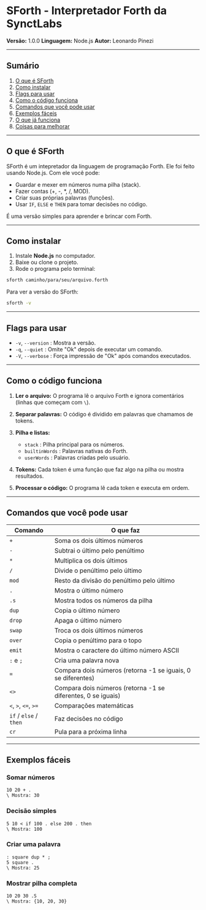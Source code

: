 # SForth - Interpretador Forth da SynctLabs

**Versão:** 1.0.0
**Linguagem:** Node.js
**Autor:** Leonardo Pinezi

---

## Sumário

1. [O que é SForth](#o-que-é-sforth)
2. [Como instalar](#como-instalar)
3. [Flags para usar](#flags-para-usar)
4. [Como o código funciona](#como-o-código-funciona)
5. [Comandos que você pode usar](#comandos-que-você-pode-usar)
6. [Exemplos fáceis](#exemplos-fáceis)
7. [O que já funciona](#o-que-já-funciona)
8. [Coisas para melhorar](#coisas-para-melhorar)

---

## O que é SForth

SForth é um intepretador da linguagem de programação Forth. Ele foi feito usando Node.js. Com ele você pode:

* Guardar e mexer em números numa pilha (stack).
* Fazer contas (+, -, \*, /, MOD).
* Criar suas próprias palavras (funções).
* Usar `IF`, `ELSE` e `THEN` para tomar decisões no código.

É uma versão simples para aprender e brincar com Forth.

---

## Como instalar

1. Instale **Node.js** no computador.
2. Baixe ou clone o projeto.
3. Rode o programa pelo terminal:

```bash
sforth caminho/para/seu/arquivo.forth
```

Para ver a versão do SForth:

```bash
sforth -v
```

---

## Flags para usar

* `-v`, `--version` : Mostra a versão.
* `-q`, `--quiet` : Omite "Ok" depois de executar um comando.
* `-V`, `--verbose` : Força impressão de "Ok" após comandos executados.

---

## Como o código funciona

1. **Ler o arquivo:** O programa lê o arquivo Forth e ignora comentários (linhas que começam com `\`).
2. **Separar palavras:** O código é dividido em palavras que chamamos de tokens.
3. **Pilha e listas:**

   * `stack` : Pilha principal para os números.
   * `builtinWords` : Palavras nativas do Forth.
   * `userWords` : Palavras criadas pelo usuário.
4. **Tokens:** Cada token é uma função que faz algo na pilha ou mostra resultados.
5. **Processar o código:** O programa lê cada token e executa em ordem.

---

## Comandos que você pode usar

| Comando                | O que faz                                                    |
| ---------------------- | ------------------------------------------------------------ |
| `+`                    | Soma os dois últimos números                                 |
| `-`                    | Subtrai o último pelo penúltimo                              |
| `*`                    | Multiplica os dois últimos                                   |
| `/`                    | Divide o penúltimo pelo último                               |
| `mod`                  | Resto da divisão do penúltimo pelo último                    |
| `.`                    | Mostra o último número                                       |
| `.s`                   | Mostra todos os números da pilha                             |
| `dup`                  | Copia o último número                                        |
| `drop`                 | Apaga o último número                                        |
| `swap`                 | Troca os dois últimos números                                |
| `over`                 | Copia o penúltimo para o topo                                |
| `emit`                 | Mostra o caractere do último número ASCII                    |
| `:` e `;`              | Cria uma palavra nova                                        |
| `=`                    | Compara dois números (retorna -1 se iguais, 0 se diferentes) |
| `<>`                   | Compara dois números (retorna -1 se diferentes, 0 se iguais) |
| `<`, `>`, `<=`, `>=`   | Comparações matemáticas                                      |
| `if` / `else` / `then` | Faz decisões no código                                       |
| `cr`                   | Pula para a próxima linha                                    |

---

## Exemplos fáceis

### Somar números

```forth
10 20 + .
\ Mostra: 30
```

### Decisão simples

```forth
5 10 < if 100 . else 200 . then
\ Mostra: 100
```

### Criar uma palavra

```forth
: square dup * ;
5 square .
\ Mostra: 25
```

### Mostrar pilha completa

```forth
10 20 30 .S
\ Mostra: {10, 20, 30}
```
